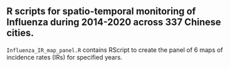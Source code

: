 ## R scripts for spatio-temporal monitoring of Influenza during 2014-2020 across 337 Chinese cities.

`Influenza_IR_map_panel.R` contains RScript to create the panel of 6 maps of incidence rates (IRs) for specified years.
